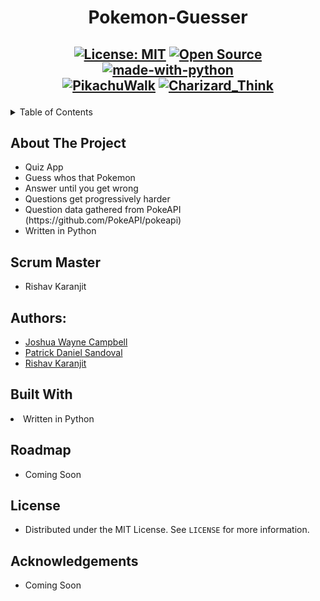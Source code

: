 
<h1 align="center">Pokemon-Guesser</h1>

<h2 align="center">
  
  [![License: MIT](https://img.shields.io/badge/License-MIT-yellow.svg)](https://opensource.org/licenses/MIT)
  [![Open Source](https://badges.frapsoft.com/os/v1/open-source.svg?v=103)](https://opensource.org/)
  [![made-with-python](https://img.shields.io/badge/Made%20with-Python-1f425f.svg)](https://www.python.org/)<br>
  <a href="https://emoji.gg/emoji/6921-pikachuwalk"><img src="https://emoji.gg/assets/emoji/6921-pikachuwalk.gif" alt="PikachuWalk"></a>
  <a href="https://emoji.gg/emoji/4369-charizard-think"><img src="https://emoji.gg/assets/emoji/4369-charizard-think.png" alt="Charizard_Think"></a>
  

</h2>
<!-- TABLE OF CONTENTS -->
<details>
  <summary>Table of Contents</summary>
  <ol>
    <li>
      <a href="#about-the-project">About The Project</a>
    </li>
    <li>
      <a href="#authors">Authors</a>
    </li> 
    <li>
      <a href="#built-with">Built With</a>
    </li>
    <li>
      <a href="#roadmap">Roadmap</a>
    </li> 
    <li>
      <a href="#license">License</a>
    </li>
    <li>
      <a href="#acknowledgements">Acknowledgements</a>
    </li>
  </ol>
</details>

## About The Project
<ul>
  <li> Quiz App </li>
  <li> Guess whos that Pokemon</li>
  <li> Answer until you get wrong</li>
  <li> Questions get progressively harder</li>
  <li> Question data gathered from PokeAPI (https://github.com/PokeAPI/pokeapi)</li>
  <li> Written in Python</li>
</ul>

## Scrum Master
<ul>
  <li> Rishav Karanjit </li>
</ul>

## Authors:

- [Joshua Wayne Campbell](https://github.com/jwcampb)
- [Patrick Daniel Sandoval](https://github.com/rickthepat05)
- [Rishav Karanjit](https://github.com/rishav-karanjit)

## Built With

<li> Written in Python</ul>

## Roadmap

- Coming Soon

## License

- Distributed under the MIT License. See `LICENSE` for more information.

## Acknowledgements

- Coming Soon
